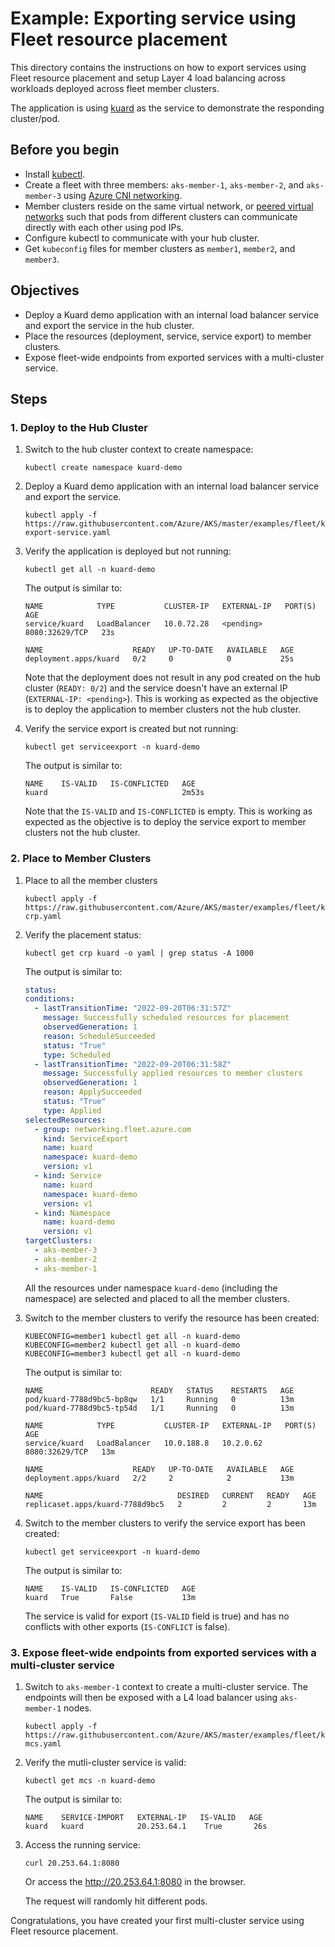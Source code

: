 # Example: Exporting service using Fleet resource placement

This directory contains the instructions on how to export services using Fleet resource placement and setup Layer 4 load balancing across workloads deployed across fleet member clusters.

The application is using [kuard](https://github.com/kubernetes-up-and-running/kuard) as the service to demonstrate the responding cluster/pod.

## Before you begin
* Install [kubectl](https://kubernetes.io/docs/tasks/tools/).
* Create a fleet with three members: `aks-member-1`, `aks-member-2`, and `aks-member-3` using [Azure CNI networking](https://review.learn.microsoft.com/en-us/azure/aks/configure-azure-cni).
* Member clusters reside on the same virtual network, or [peered virtual networks](https://docs.microsoft.com/en-us/azure/virtual-network/virtual-network-peering-overview) such that pods from different clusters can communicate directly with each other using pod IPs.
* Configure kubectl to communicate with your hub cluster.
* Get `kubeconfig` files for member clusters as `member1`, `member2`, and `member3`.

## Objectives
* Deploy a Kuard demo application with an internal load balancer service and export the service in the hub cluster.
* Place the resources (deployment, service, service export) to member clusters.
* Expose fleet-wide endpoints from exported services with a multi-cluster service.

## Steps

### 1. Deploy to the Hub Cluster

1. Switch to the hub cluster context to create namespace:

   ```shell
   kubectl create namespace kuard-demo
   ```

2. Deploy a Kuard demo application with an internal load balancer service and export the service.

   ```shell
   kubectl apply -f https://raw.githubusercontent.com/Azure/AKS/master/examples/fleet/kuard/kuard-export-service.yaml
   ```

3. Verify the application is deployed but not running:
   
   ```shell
   kubectl get all -n kuard-demo
   ```

   The output is similar to:

   ```console
   NAME            TYPE           CLUSTER-IP   EXTERNAL-IP   PORT(S)          AGE
   service/kuard   LoadBalancer   10.0.72.28   <pending>     8080:32629/TCP   23s

   NAME                    READY   UP-TO-DATE   AVAILABLE   AGE
   deployment.apps/kuard   0/2     0            0           25s
   ```
   Note that the deployment does not result in any pod created on the hub cluster (`READY: 0/2`) and the service doesn't have an external IP (`EXTERNAL-IP: <pending>`).
   This is working as expected as the objective is to deploy the application to member clusters not the hub cluster.

4. Verify the service export is created but not running:
    ```shell
   kubectl get serviceexport -n kuard-demo
   ```

   The output is similar to:

   ```console
   NAME    IS-VALID   IS-CONFLICTED   AGE
   kuard                              2m53s
   ```
   Note that the `IS-VALID` and `IS-CONFLICTED` is empty. 
   This is working as expected as the objective is to deploy the service export to member clusters not the hub cluster.

### 2. Place to Member Clusters

1. Place to all the member clusters

    ```shell
   kubectl apply -f https://raw.githubusercontent.com/Azure/AKS/master/examples/fleet/kuard/kuard-crp.yaml
   ```
   
2. Verify the placement status:

   ```shell
   kubectl get crp kuard -o yaml | grep status -A 1000
   ```

   The output is similar to:

   ```yaml
   status:
   conditions:
     - lastTransitionTime: "2022-09-20T06:31:57Z"
       message: Successfully scheduled resources for placement
       observedGeneration: 1
       reason: ScheduleSucceeded
       status: "True"
       type: Scheduled
     - lastTransitionTime: "2022-09-20T06:31:58Z"
       message: Successfully applied resources to member clusters
       observedGeneration: 1
       reason: ApplySucceeded
       status: "True"
       type: Applied
   selectedResources:
     - group: networking.fleet.azure.com
       kind: ServiceExport
       name: kuard
       namespace: kuard-demo
       version: v1
     - kind: Service
       name: kuard
       namespace: kuard-demo
       version: v1
     - kind: Namespace
       name: kuard-demo
       version: v1
   targetClusters:
     - aks-member-3
     - aks-member-2
     - aks-member-1
   ```
   
    All the resources under namespace `kuard-demo` (including the namespace) are selected and placed to all the member clusters.

3. Switch to the member clusters to verify the resource has been created:

   ```shell
   KUBECONFIG=member1 kubectl get all -n kuard-demo
   KUBECONFIG=member2 kubectl get all -n kuard-demo
   KUBECONFIG=member3 kubectl get all -n kuard-demo
   ```

   The output is similar to:

   ```console
   NAME                        READY   STATUS    RESTARTS   AGE                  
   pod/kuard-7788d9bc5-bp8qw   1/1     Running   0          13m                  
   pod/kuard-7788d9bc5-tp54d   1/1     Running   0          13m

   NAME            TYPE           CLUSTER-IP   EXTERNAL-IP   PORT(S)          AGE
   service/kuard   LoadBalancer   10.0.188.8   10.2.0.62     8080:32629/TCP   13m

   NAME                    READY   UP-TO-DATE   AVAILABLE   AGE                  
   deployment.apps/kuard   2/2     2            2           13m

   NAME                              DESIRED   CURRENT   READY   AGE             
   replicaset.apps/kuard-7788d9bc5   2         2         2       13m
   ```
4. Switch to the member clusters to verify the service export has been created:
   
   ```shell
   kubectl get serviceexport -n kuard-demo
   ```

   The output is similar to:
   ```console
   NAME    IS-VALID   IS-CONFLICTED   AGE
   kuard   True       False           13m
   ```
   The service is valid for export (`IS-VALID` field is true) and has no conflicts with other exports (`IS-CONFLICT` is false).

### 3. Expose fleet-wide endpoints from exported services with a multi-cluster service

1. Switch to `aks-member-1` context to create a multi-cluster service. The endpoints will then be exposed with a L4 load balancer using `aks-member-1` nodes.

   ```shell
   kubectl apply -f https://raw.githubusercontent.com/Azure/AKS/master/examples/fleet/kuard/kuard-mcs.yaml
   ```
2. Verify the mutli-cluster service is valid:

    ```shell
   kubectl get mcs -n kuard-demo
   ```

   The output is similar to:

   ```console
   NAME    SERVICE-IMPORT   EXTERNAL-IP   IS-VALID   AGE
   kuard   kuard            20.253.64.1    True       26s
   ```
3. Access the running service:

   ```shell
   curl 20.253.64.1:8080
   ```
   Or access the http://20.253.64.1:8080 in the browser.

   The request will randomly hit different pods.

Congratulations, you have created your first multi-cluster service using Fleet resource placement.
